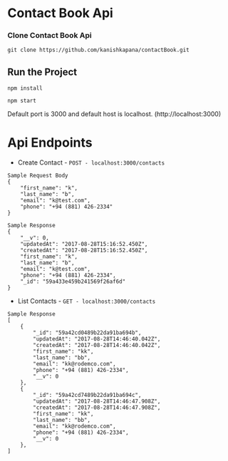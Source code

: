 # Contact Book Api

### Clone Contact Book Api

`git clone https://github.com/kanishkapana/contactBook.git`

## Run the Project
`npm install`

`npm start`

Default port is 3000 and default host is localhost. (http://localhost:3000)

# Api Endpoints
- Create Contact - `POST - localhost:3000/contacts`
```
Sample Request Body 
{
    "first_name": "k",
    "last_name": "b",
    "email": "k@test.com",
    "phone": "+94 (881) 426-2334"
}

Sample Response 
{
    "__v": 0,
    "updatedAt": "2017-08-28T15:16:52.450Z",
    "createdAt": "2017-08-28T15:16:52.450Z",
    "first_name": "k",
    "last_name": "b",
    "email": "k@test.com",
    "phone": "+94 (881) 426-2334",
    "_id": "59a433e459b241569f26af6d"
}
```

- List Contacts - `GET - localhost:3000/contacts`

```
Sample Response
[
    {
        "_id": "59a42cd0489b22da91ba694b",
        "updatedAt": "2017-08-28T14:46:40.042Z",
        "createdAt": "2017-08-28T14:46:40.042Z",
        "first_name": "kk",
        "last_name": "bb",
        "email": "kk@rodemco.com",
        "phone": "+94 (881) 426-2334",
        "__v": 0
    },
    {
        "_id": "59a42cd7489b22da91ba694c",
        "updatedAt": "2017-08-28T14:46:47.908Z",
        "createdAt": "2017-08-28T14:46:47.908Z",
        "first_name": "kk",
        "last_name": "bb",
        "email": "kk@rodemco.com",
        "phone": "+94 (881) 426-2334",
        "__v": 0
    },
]
```


